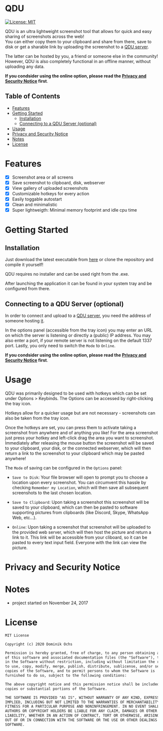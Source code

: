 # QDU 

[![License: MIT](https://img.shields.io/badge/License-MIT-yellow.svg)](https://opensource.org/licenses/MIT)

QDU is an ultra lightweight screenshot tool that allows for quick and easy sharing of screenshots across the web!  
You can either copy them to your clipboard and share from there, save to disk or get a sharable link by uploading the screenshot to a [QDU server](https://github.com/4kills/qdu_server).

The latter can be hosted by you, a friend or someone else in the community! However, QDU is also completely functional in an offline manner, without uploading any data.

**If you condsider using the online option, please read the [Privacy and Security Notice](privacy-and-security-notice) first**. 

## Table of Contents

- [Features](#features)
- [Getting Started](#getting-started)
  - [Installation](#installation)
  - [Connecting to a QDU Server (optional)](#connecting-to-a-qdu-server-optional)
- [Usage](#usage)
- [Privacy and Security Notice](#privacy-and-security-notice)
- [Notes](#notes)
- [License](#license)

# Features

- [x] Screenshot area or all screens
- [x] Save screenshot to clipboard, disk, webserver
- [x] View gallery of uploaded screenshots
- [x] Customizable hotkeys for every action 
- [x] Easily toggable autostart
- [x] Clean and minimalistic 
- [x] Super lightweigth: Minimal memory footprint and idle cpu time

# Getting Started

## Installation 

Just download the latest executable from [here](https://github.com/4kills/QDU/releases) or clone the repository and compile it yourself!  

QDU requires no installer and can be used right from the .exe. 

After launching the application it can be found in your system tray and be configured from there. 

## Connecting to a QDU Server (optional)

In order to connect and upload to a [QDU server](https://github.com/4kills/qdu_server), you need the address of someone hosting [it](https://github.com/4kills/qdu_server). 

In the options panel (accessible from the tray icon) you may enter an URL on which the server is listening or directly a (public) IP address. You may also enter a port, if your remote server is not listening on the default 1337 port. Lastly, you only need to switch the `Mode` to `Online`. 

**If you condsider using the online option, please read the [Privacy and Security Notice](privacy-and-security-notice) first**.

# Usage

QDU was primarily designed to be used with hotkeys which can be set under Options > Keybinds. The Options can be accessed by right-clicking the tray icon. 

Hotkeys allow for a quicker usage but are not necessary - screenshots can also be taken from the tray icon. 

Once the hotkeys are set, you can press them to activate taking a screenshot from anywhere and of anything you like! For the area screenshot just press your hotkey and left-click drag the area you want to screenshot. 
Immediately after releasing the mouse button the screenshot will be saved to your clipboard, your disk, or the connected webserver, which will then return a link to the screenshot to your clipboard which may be pasted anywhere! 

The `Mode` of saving can be configured in the `Options` panel: 

- `Save to Disk`: Your file browser will open to prompt you to choose a location upon every screenshot. You can circumvent this hassle by checking `Remember my Location`, which will then save all subsequent screenshots to the last chosen location. 

- `Save to Clipboard`: Upon taking a screenshot this screenshot will be saved to your clipboard, which can then be pasted to software supporting pictures from clipboards (like Discord, Skype, WhatsApp Web, etc...). 

- `Online`: Upon taking a screenshot that screenshot will be uploaded to the provided web server, which will then host the picture and return a link to it. This link will be accessible from your cliboard, so it can be pasted to every text input field. Everyone with the link can view the picture.  

# Privacy and Security Notice

# Notes

- project started on November 24, 2017

# License

```txt
MIT License

Copyright (c) 2020 Dominik Ochs

Permission is hereby granted, free of charge, to any person obtaining a copy
of this software and associated documentation files (the "Software"), to deal
in the Software without restriction, including without limitation the rights
to use, copy, modify, merge, publish, distribute, sublicense, and/or sell
copies of the Software, and to permit persons to whom the Software is
furnished to do so, subject to the following conditions:

The above copyright notice and this permission notice shall be included in all
copies or substantial portions of the Software.

THE SOFTWARE IS PROVIDED "AS IS", WITHOUT WARRANTY OF ANY KIND, EXPRESS OR
IMPLIED, INCLUDING BUT NOT LIMITED TO THE WARRANTIES OF MERCHANTABILITY,
FITNESS FOR A PARTICULAR PURPOSE AND NONINFRINGEMENT. IN NO EVENT SHALL THE
AUTHORS OR COPYRIGHT HOLDERS BE LIABLE FOR ANY CLAIM, DAMAGES OR OTHER
LIABILITY, WHETHER IN AN ACTION OF CONTRACT, TORT OR OTHERWISE, ARISING FROM,
OUT OF OR IN CONNECTION WITH THE SOFTWARE OR THE USE OR OTHER DEALINGS IN THE
SOFTWARE.
```
